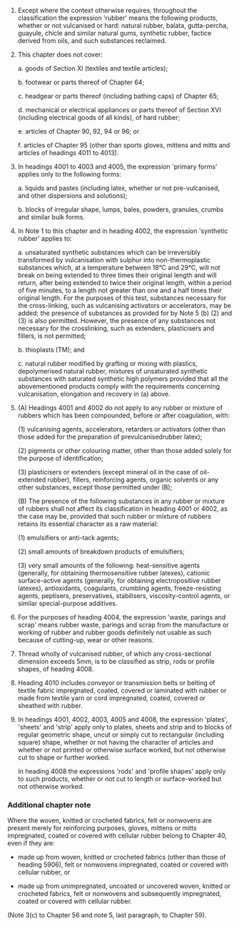 1. Except where the context otherwise requires, throughout the classification the expression 'rubber' means the following products, whether or not vulcanised or hard: natural rubber, balata, gutta-percha, guayule, chicle and similar natural gums, synthetic rubber, factice derived from oils, and such substances reclaimed.

2. This chapter does not cover:

    a. goods of Section XI (textiles and textile articles);
    
    b. footwear or parts thereof of Chapter 64;
    
    c. headgear or parts thereof (including bathing caps) of Chapter 65;
    
    d. mechanical or electrical appliances or parts thereof of Section XVI (including electrical goods of all kinds), of hard rubber;
    
    e. articles of Chapter 90, 92, 94 or 96; or
    
    f. articles of Chapter 95 (other than sports gloves, mittens and mitts and articles of headings 4011 to 4013).

3. In headings 4001 to 4003 and 4005, the expression 'primary forms' applies only to the following forms:

    a. liquids and pastes (including latex, whether or not pre-vulcanised, and other dispersions and solutions);
    
    b. blocks of irregular shape, lumps, bales, powders, granules, crumbs and similar bulk forms.

4. In Note 1 to this chapter and in heading 4002, the expression 'synthetic rubber' applies to:

    a. unsaturated synthetic substances which can be irreversibly transformed by vulcanisation with sulphur into non-thermoplastic substances which, at a temperature between 18°C and 29°C, will not break on being extended to three times their original length and will return, after being extended to twice their original length, within a period of five minutes, to a length not greater than one and a half times their original length. For the purposes of this test, substances necessary for the cross-linking, such as vulcanising activators or accelerators, may be added; the presence of substances as provided for by Note 5 (b) (2) and (3) is also permitted. However, the presence of any substances not necessary for the crosslinking, such as extenders, plasticisers and fillers, is not permitted;
    
    b. thioplasts (TM); and
    
    c. natural rubber modified by grafting or mixing with plastics, depolymerised natural rubber, mixtures of unsaturated synthetic substances with saturated synthetic high polymers provided that all the abovementioned products comply with the requirements concerning vulcanisation, elongation and recovery in (a) above.

5. (A) Headings 4001 and 4002 do not apply to any rubber or mixture of rubbers which has been compounded, before or after coagulation, with:

    (1) vulcanising agents, accelerators, retarders or activators (other than those added for the preparation of prevulcanisedrubber latex);
    
    (2) pigments or other colouring matter, other than those added solely for the purpose of identification;
    
    (3) plasticisers or extenders (except mineral oil in the case of oil-extended rubber), fillers, reinforcing agents, organic solvents or any other substances, except those permitted under (B);
    
    (B) The presence of the following substances in any rubber or mixture of rubbers shall not affect its classification in heading 4001 or 4002, as the case may be, provided that such rubber or mixture of rubbers retains its essential character as a raw material:
    
    (1) emulsifiers or anti-tack agents;
    
    (2) small amounts of breakdown products of emulsifiers;
    
    (3) very small amounts of the following: heat-sensitive agents (generally, for obtaining thermosensitive rubber latexes), cationic surface-active agents (generally, for obtaining electropositive rubber latexes), antioxidants, coagulants, crumbling agents, freeze-resisting agents, peptisers, preservatives, stabilisers, viscosity-control agents, or similar special-purpose additives.

6. For the purposes of heading 4004, the expression 'waste, parings and scrap' means rubber waste, parings and scrap from the manufacture or working of rubber and rubber goods definitely not usable as such because of cutting-up, wear or other reasons.

7. Thread wholly of vulcanised rubber, of which any cross-sectional dimension exceeds 5mm, is to be classified as strip, rods or profile shapes, of heading 4008.

8. Heading 4010 includes conveyor or transmission belts or belting of textile fabric impregnated, coated, covered or laminated with rubber or made from textile yarn or cord impregnated, coated, covered or sheathed with rubber.

9. In headings 4001, 4002, 4003, 4005 and 4008, the expression 'plates', 'sheets' and 'strip' apply only to plates, sheets and strip and to blocks of regular geometric shape, uncut or simply cut to rectangular (including square) shape, whether or not having the character of articles and whether or not printed or otherwise surface worked, but not otherwise cut to shape or further worked.

    In heading 4008 the expressions 'rods' and 'profile shapes' apply only to such products, whether or not cut to length or surface-worked but not otherwise worked.

### Additional chapter note

Where the woven, knitted or crocheted fabrics, felt or nonwovens are present merely for reinforcing purposes, gloves, mittens or mitts impregnated, coated or covered with cellular rubber belong to Chapter 40, even if they are:

- made up from woven, knitted or crocheted fabrics (other than those of heading 5906), felt or nonwovens impregnated, coated or covered with cellular rubber, or
    
- made up from unimpregnated, uncoated or uncovered woven, knitted or crocheted fabrics, felt or nonwovens and subsequently impregnated, coated or covered with cellular rubber.

(Note 3(c) to Chapter 56 and note 5, last paragraph, to Chapter 59).
